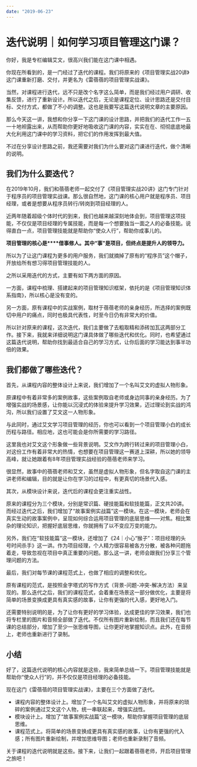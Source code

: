 ```yaml
---
date: "2019-06-23"
---  
```

      
# 迭代说明｜如何学习项目管理这门课？
你好，我是专栏编辑艾文，很高兴我们能在这门课中相遇。

你现在所看到的，是一门经过了迭代的课程。我们将原来的《项目管理实战20讲》这门课重新打磨、交付，并更名为《雷蓓蓓的项目管理实战课》。

当然，对课程进行迭代，远不只是改个名字这么简单，而是我们经过用户调研、收集反馈，进行了重新设计。所以迭代之后，无论是课程定位、设计思路还是交付目标、交付方式，都做了不小的调整。这也是我要写这篇迭代说明文章的主要原因。

那么今天这一讲，我想和你分享一下这门课的设计思路，并把我们的迭代工作一五一十地袒露出来，从而帮助你更好地吸收这门课的内容，实实在在、彻彻底底地最大化利用这门课中的学习资料，把它们的作用发挥到最大值。

不过在分享设计思路之前，我还需要对我们为什么要对这门课进行迭代，做个清晰的说明。

## 我们为什么要迭代？

在2019年10月，我们和蓓蓓老师一起交付了《项目管理实战20讲》这门专门针对于程序员的项目管理实战课。那么很自然地，这门课的核心用户就是程序员、项目经理，或者是想要从程序员转行/转岗到项目经理的人。

近两年随着超级个体时代的到来，我们也越来越深刻地体会到，项目管理这项技能，不仅仅是项目经理的专属技能，而是每一个想要独当一面之人的必备技能。说得直白一点，项目管理技能就是帮助你“使众人行”，帮助你成事儿的。

<!-- [[[read_end]]] -->

**项目管理的核心是\*\*\*\*借事修人。其中“事”是项目，但终点是提升人的领导力。**

所以为了让这门课程为更多的用户服务，我们就摘掉了原有的“程序员”这个帽子，开放给所有想习得项目管理技能的人。

之所以采用迭代的方式，主要有如下两方面的原因。

一方面，课程中梳理、搭建起来的项目管理知识框架，依托的是《项目管理知识体系指南》，所以核心是没有变的。

另一方面，原有课程中的实战案例，取材于蓓蓓老师的亲身经历，所选择的案例既切中用户的痛点，同时也极具代表性，时至今日仍有非常大的价值。

所以针对原来的课程，这次迭代，我们主要做了去粗取精和添砖加瓦这两部分工作。接下来，我就来详细说明这门课具体做了哪些迭代和优化。同时，也希望通过这篇迭代说明，帮助你找到最适合自己的学习方式，让你后面的学习能达到事半功倍的效果。

## 我们都做了哪些迭代？

首先，从课程内容的整体设计上来说，我们增加了一个名叫艾文的虚拟人物形象。

原课程中有着非常多的案例故事，这些案例取自老师或身边同事的亲身经历。为了增强实战的场景感，让你能以沉浸式的体验来提升学习效果，迈过理论到实战的鸿沟，所以我们设置了艾文这一人物形象。

与此同时，通过艾文学习项目管理的经历，你也可以看到一个项目管理小白的成长历程与路径。相应地，这也可能会是你所需要的学习路径。

这里我也对艾文这个形象做一些背景说明。艾文作为跨行转过来的项目管理小白，对这份工作有着非常大的热情，也想要在项目管理这一赛道上深耕，所以她的领导高峰，就让她跟着有8年项目管理实战经验的蓓蓓老师来学习。

很显然，故事中的蓓蓓老师和艾文，虽然是虚拟人物形象，但名字取自这门课的主讲老师和编辑，目的就是让你在学习的过程中，有更真切的场景代入感。

其次，从模块设计来说，迭代后的课程会更注重实战性。

原来的课程分为三个模块，分别是常识篇、硬技能篇和软技能篇，正文共20讲。而经过迭代之后，我们增加了“故事案例实战篇”这一模块。在这一模块，老师会在真实生动的故事案例中，呈现如何综合运用项目管理的底层思维——对焦。相比繁杂的理论知识，把握好底层思维，你就拥有了以不变应万变的能力。

另外，我们在“软技能篇”这一模块，还增加了《24｜小心“猴子”：项目经理的头号时间杀手》这一讲。作为项目经理，个人精力很容易被各方分散，被各种问题拖着走，导致忽视在项目中真正重要的问题。那么这一讲，老师会跟我们分享三个管理问题的方法。

最后，我们对每节课的课程范式上，也做了相应的调整和优化。

原有课程的范式，是按照金字塔式的写作方式（背景-问题-冲突-解决方法）来呈现的。那么迭代之后，我们的课程范式，会着重在场景这一部分做优化，主要是将简单的场景变换成更具有真实感的故事，让你有更强的代入感，更好地入门。

还需要特别说明的是，为了让你有更好的学习体验，达成更佳的学习效果，我们也将专栏里的图片和音频全部做了迭代。不仅所有图片重新绘制，而且我们还在每节课的总结部分，增加了至少一张思维导图，让你更好地掌握知识点。此外，在音频上，老师也重新进行了录制。

## 小结

好了，这篇迭代说明的核心内容就是这些，我来简单总结一下。项目管理技能就是帮助你“使众人行”的，并不仅仅是项目经理的必备技能。

现在这门《雷蓓蓓的项目管理实战课》，主要在三个方面做了迭代。

* 课程内容的整体设计上。增加了一个名叫艾文的虚拟人物形象，并将原来的琐碎的案例通过艾文这个人物，统一串联起来，增强实战性。
* 模块设计上。增加了“故事案例实战篇”这一模块，帮助你掌握项目管理的底层思维。
* 课程范式上。将简单的场景变换成更具有真实感的故事，让你有更强的代入感；所有图片重新绘制，并增加思维导图；老师也重新录制了音频。

关于课程的迭代说明就是这些。接下来，让我们一起跟着蓓蓓老师，开启项目管理之旅吧！